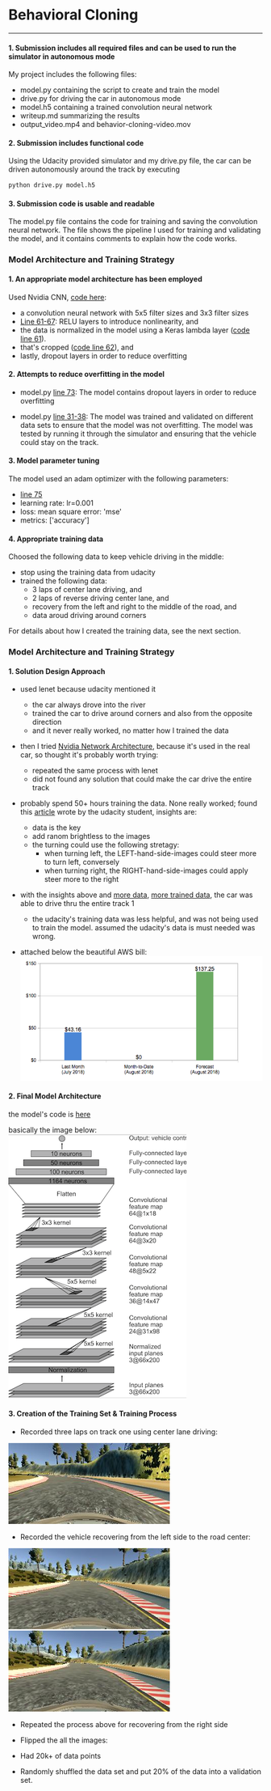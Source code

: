 # **Behavioral Cloning** 


---



[//]: # (Image References)

[image-aws-bill]:  ./writeup-images/aws-bill.png "Recovery Image"
[image-recovery-1]:  ./writeup-images/left-to-middle-part1.jpg "Recovery Image"
[image-recovery-2]: ./writeup-images/left-to-middle-part2.jpg "Recovery Image"
[image-center-lane]: ./writeup-images/center-img.jpg "Normal Image"
[image-nvidia]: ./writeup-images/nvidia.png "nvidia"
[image-flipped]: ./writeup-images/nvidia.png "Flipped Image"


#### 1. Submission includes all required files and can be used to run the simulator in autonomous mode

My project includes the following files:

* model.py containing the script to create and train the model
* drive.py for driving the car in autonomous mode
* model.h5 containing a trained convolution neural network 
* writeup.md summarizing the results
* output_video.mp4 and behavior-cloning-video.mov


#### 2. Submission includes functional code
Using the Udacity provided simulator and my drive.py file, the car can be driven autonomously around the track by executing 

```sh
python drive.py model.h5
```

#### 3. Submission code is usable and readable

The model.py file contains the code for training and saving the convolution neural network. The file shows the pipeline I used for training and validating the model, and it contains comments to explain how the code works.


### Model Architecture and Training Strategy

#### 1. An appropriate model architecture has been employed

Used Nvidia CNN, [code here](https://github.com/BingbingLai/udacity-behavior-cloning/blob/master/model.py#L60-L73): 

- a convolution neural network with 5x5 filter sizes and 3x3 filter sizes
- [Line 61-67](https://github.com/BingbingLai/udacity-behavior-cloning/blob/master/model.py#L63-L67): RELU layers to introduce nonlinearity, and 
- the data is normalized in the model using a Keras lambda layer ([code line 61](https://github.com/BingbingLai/udacity-behavior-cloning/blob/master/model.py#L60-L73)). 
- that's cropped ([code line 62](https://github.com/BingbingLai/udacity-behavior-cloning/blob/master/model.py#L62)), and
- lastly, dropout layers in order to reduce overfitting 





#### 2. Attempts to reduce overfitting in the model

- model.py [line 73](https://github.com/BingbingLai/udacity-behavior-cloning/blob/master/model.py#L73): The model contains dropout layers in order to reduce overfitting 

- model.py [line 31-38](https://github.com/BingbingLai/udacity-behavior-cloning/blob/master/model.py#L31-L48): The model was trained and validated on different data sets to ensure that the model was not overfitting. The model was tested by running it through the simulator and ensuring that the vehicle could stay on the track.

#### 3. Model parameter tuning

The model used an adam optimizer with the following parameters:

- [line 75](https://github.com/BingbingLai/udacity-behavior-cloning/blob/master/model.py#L75-L83)
- learning rate: lr=0.001
- loss: mean square error: 'mse'
- metrics: ['accuracy']




#### 4. Appropriate training data

Choosed the following data to keep vehicle driving in the middle:

- stop using the training data from udacity
- trained the following data:
	- 3 laps of center lane driving, and
	- 2 laps of reverse driving center lane, and
	- recovery from the left and right to the middle of the road, and
	- data aroud driving around corners


For details about how I created the training data, see the next section. 

### Model Architecture and Training Strategy

#### 1. Solution Design Approach


- used lenet because udacity mentioned it
  - the car always drove into the river
  - trained the car to drive around corners and also from the opposite direction
  - and it never really worked, no matter how I trained the data
  
- then I tried [Nvidia Network Architecture](https://devblogs.nvidia.com/deep-learning-self-driving-cars/), because it's used in the real car, so thought it's probably worth trying:
  - repeated the same process with lenet
  - did not found any solution that could make the car drive the entire track

- probably spend 50+ hours training the data. None really worked; found this [article](https://medium.com/@fromtheast/you-dont-need-lots-of-data-udacity-behavioral-cloning-6d2d87316c52) wrote by the udacity student, insights are:
  - data is the key
  - add ranom brightless to the images
  - the turning could use the following stretagy:
	  - when turning left, the LEFT-hand-side-images could steer more to turn left, conversely
	  - when turning right, the RIGHT-hand-side-images could apply steer more to the right
	  
- with the insights above and [more data](https://github.com/BingbingLai/carnd-project-3/tree/generator), [more trained data](https://github.com/BingbingLai/udacity-behavior-cloning/tree/master/all_training_data), the car was able to drive thru the entire track 1
	- the udacity's training data was less helpful, and was not being used to train the model. assumed the udacity's data is must needed was wrong.
	
- attached below the beautiful AWS bill:
![image-aws-bill]

	  
#### 2. Final Model Architecture
the model's code is [here](https://github.com/BingbingLai/udacity-behavior-cloning/blob/master/model.py#L60-L83)

basically the image below:
![alt text][image-nvidia]

#### 3. Creation of the Training Set & Training Process

- Recorded three laps on track one using center lane driving:

![alt text][image-center-lane]

- Recorded the vehicle recovering from the left side to the road center:

![alt text][image-recovery-1]
![alt text][image-recovery-2]

- Repeated the process above for recovering from the right side


- Flipped the all the images:

- Had 20k+ of data points
- Randomly shuffled the data set and put 20% of the data into a validation set. 

